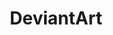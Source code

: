 ---
title: "DeviantArt"
excerpt: "All of my (recent) art is currently shared here, and updates as I go."
header:
  image: /assets/images/deviantart_SS_full.jpg
  teaser: /assets/images/deviantart_SS_th.jpg
link: https://www.deviantart.com/pandoramic
---
